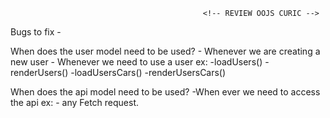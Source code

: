                                                <!-- REVIEW OOJS CURIC -->
Bugs to fix 
    - 
    

When does the user model need to be used?
    - Whenever we are creating a new user 
    - Whenever we need to use a user ex:
        -loadUsers()
        -renderUsers() 
        -loadUsersCars()
        -renderUsersCars()
        

When does the api model need to be used?
    -When ever we need to access the api ex:
        - any Fetch request.
  





